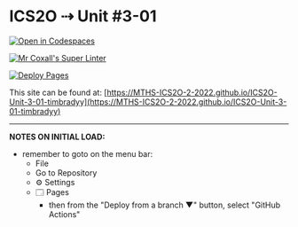 # ICS2O ⇢ Unit #3-01

[![Open in Codespaces](https://classroom.github.com/assets/launch-codespace-f4981d0f882b2a3f0472912d15f9806d57e124e0fc890972558857b51b24a6f9.svg)](https://classroom.github.com/open-in-codespaces?assignment_repo_id=10732693)

[![Mr Coxall's Super Linter](https://github.com/MTHS-ICS2O-2-2022/ICS2O-Unit-3-01-timbradyy/workflows/Mr%20Coxall's%20Super%20Linter/badge.svg)](https://github.com/MTHS-ICS2O-2-2022/ICS2O-Unit-3-01-timbradyy/actions)

[![Deploy Pages](https://github.com/MTHS-ICS2O-2-2022/ICS2O-Unit-3-01-timbradyy/workflows/Deploy%20Pages/badge.svg)](https://github.com/MTHS-ICS2O-2-2022/ICS2O-Unit-3-01-timbradyy/actions)

This site can be found at: [https://MTHS-ICS2O-2-2022.github.io/ICS2O-Unit-3-01-timbradyy](https://MTHS-ICS2O-2-2022.github.io/ICS2O-Unit-3-01-timbradyy)

---

**NOTES ON INITIAL LOAD:**
- remember to goto on the menu bar:
  - File
  - Go to Repository
  - ⚙ Settings
  - 🗔 Pages
    - then from the "Deploy from a branch ▼" button, select "GitHub Actions"

